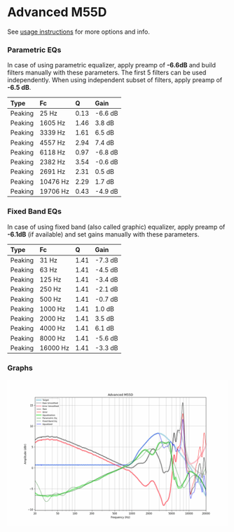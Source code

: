 # Advanced M55D
See [usage instructions](https://github.com/jaakkopasanen/AutoEq#usage) for more options and info.

### Parametric EQs
In case of using parametric equalizer, apply preamp of **-6.6dB** and build filters manually
with these parameters. The first 5 filters can be used independently.
When using independent subset of filters, apply preamp of **-6.5 dB**.

| Type    | Fc       |    Q | Gain    |
|:--------|:---------|:-----|:--------|
| Peaking | 25 Hz    | 0.13 | -6.6 dB |
| Peaking | 1605 Hz  | 1.46 | 3.8 dB  |
| Peaking | 3339 Hz  | 1.61 | 6.5 dB  |
| Peaking | 4557 Hz  | 2.94 | 7.4 dB  |
| Peaking | 6118 Hz  | 0.97 | -6.8 dB |
| Peaking | 2382 Hz  | 3.54 | -0.6 dB |
| Peaking | 2691 Hz  | 2.31 | 0.5 dB  |
| Peaking | 10476 Hz | 2.29 | 1.7 dB  |
| Peaking | 19706 Hz | 0.43 | -4.9 dB |

### Fixed Band EQs
In case of using fixed band (also called graphic) equalizer, apply preamp of **-6.1dB**
(if available) and set gains manually with these parameters.

| Type    | Fc       |    Q | Gain    |
|:--------|:---------|:-----|:--------|
| Peaking | 31 Hz    | 1.41 | -7.3 dB |
| Peaking | 63 Hz    | 1.41 | -4.5 dB |
| Peaking | 125 Hz   | 1.41 | -3.4 dB |
| Peaking | 250 Hz   | 1.41 | -2.1 dB |
| Peaking | 500 Hz   | 1.41 | -0.7 dB |
| Peaking | 1000 Hz  | 1.41 | 1.0 dB  |
| Peaking | 2000 Hz  | 1.41 | 3.5 dB  |
| Peaking | 4000 Hz  | 1.41 | 6.1 dB  |
| Peaking | 8000 Hz  | 1.41 | -5.6 dB |
| Peaking | 16000 Hz | 1.41 | -3.3 dB |

### Graphs
![](./Advanced%20M55D.png)